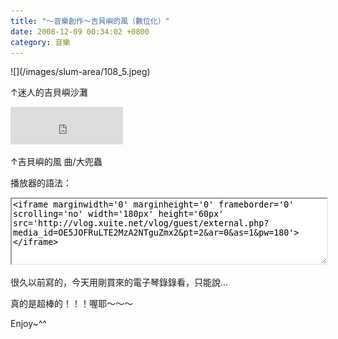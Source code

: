 ```yaml
---
title: "～音樂創作～吉貝嶼的風（數位化）"
date: 2008-12-09 00:34:02 +0800
category: 音樂
---
```

<p>![](/images/slum-area/108_5.jpeg)</p><p>&uarr;迷人的吉貝嶼沙灘</p><p><iframe marginwidth="0" marginheight="0" src="http://vlog.xuite.net/vlog/guest/external.php?media_id=OE5JOFRuLTE2MzA2NTguZmx2&amp;pt=2&amp;ar=0&amp;as=1&amp;pw=180" scrolling="no" width="180" frameborder="0" height="60"></iframe></p><p>&uarr;吉貝嶼的風 曲/大兜蟲</p><p>播放器的語法：</p><p><textarea style="border: 2px inset; overflow: hidden; height: 100px; width: 500px;" onfocus="this.select()" onmouseover="this.focus()"><iframe marginwidth='0' marginheight='0' frameborder='0' scrolling='no' width='180px' height='60px' src='http://vlog.xuite.net/vlog/guest/external.php?media_id=OE5JOFRuLTE2MzA2NTguZmx2&pt=2&ar=0&as=1&pw=180'></iframe></textarea></p><p>很久以前寫的，今天用剛買來的電子琴錄錄看，只能說...</p><p>真的是超棒的！！！喔耶～～～</p><p>Enjoy~^^</p>
